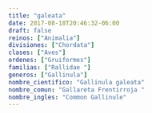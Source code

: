 ```yaml
---
title: "galeata"
date: 2017-08-18T20:46:32-06:00
draft: false
reinos: ["Animalia"]
divisiones: ["Chordata"]
clases: ["Aves"]
ordenes: ["Gruiformes"]
familias: ["Rallidae "]
generos: ["Gallinula"]
nombre_cientifico: "Gallinula galeata"
nombre_comun: "Gallareta Frentirroja "
nombre_ingles: "Common Gallinule"
---
```

